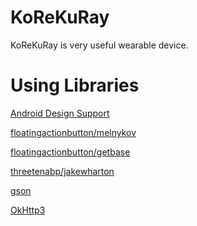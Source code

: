 # KoReKuRay
KoReKuRay is very useful wearable device.


# Using Libraries


[Android Design Support](http://android-developers.blogspot.jp/2015/05/android-design-support-library.html)

[floatingactionbutton/melnykov]()

[floatingactionbutton/getbase]()

[threetenabp/jakewharton]()
[]()

[gson]()

[OkHttp3]()


